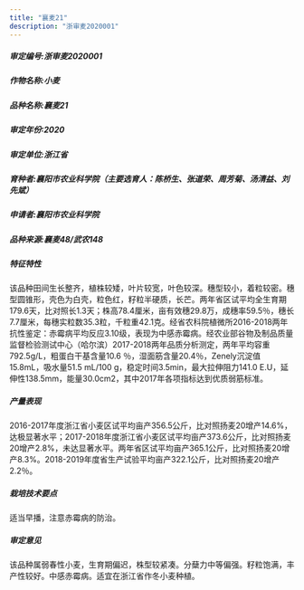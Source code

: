 ```yaml
---
title: "襄麦21"
description: "浙审麦2020001"
---
```

##### 审定编号:浙审麦2020001

##### 作物名称:小麦

##### 品种名称:襄麦21

##### 审定年份:2020

##### 审定单位:浙江省

##### 育种者:襄阳市农业科学院（主要选育人：陈桥生、张道荣、周芳菊、汤清益、刘先斌）

##### 申请者:襄阳市农业科学院

##### 品种来源:襄麦48/武农148

##### 特征特性
该品种田间生长整齐，植株较矮，叶片较宽，叶色较深。穗型较小，着粒较密。穗型圆锥形，壳色为白壳，粒色红，籽粒半硬质，长芒。两年省区试平均全生育期179.6天，比对照长1.3天；株高78.4厘米，亩有效穗29.8万，成穗率59.5％，穗长7.7厘米，每穗实粒数35.3粒，千粒重42.1克。经省农科院植微所2016-2018两年抗性鉴定：赤霉病平均反应3.10级，表现为中感赤霉病。经农业部谷物及制品质量监督检验测试中心（哈尔滨）2017-2018两年品质分析测定，两年平均容重792.5g/L，粗蛋白干基含量10.6 ％，湿面筋含量20.4％，Zenely沉淀值15.8mL，吸水量51.5 mL/100 g，稳定时间3.5min，最大拉伸阻力141.0  E.U，延伸性138.5mm，能量30.0cm2，其中2017年各项指标达到优质弱筋标准。

##### 产量表现
2016-2017年度浙江省小麦区试平均亩产356.5公斤，比对照扬麦20增产14.6%，达极显著水平；2017-2018年度浙江省小麦区试平均亩产373.6公斤，比对照扬麦20增产2.8%，未达显著水平。两年省区试平均亩产365.1公斤，比对照扬麦20增产8.3%。2018-2019年度省生产试验平均亩产322.1公斤，比对照扬麦20增产2.2％。

##### 栽培技术要点
适当早播，注意赤霉病的防治。

##### 审定意见
该品种属弱春性小麦，生育期偏迟，株型较紧凑。分蘖力中等偏强。籽粒饱满，丰产性较好。中感赤霉病。适宜在浙江省作冬小麦种植。
